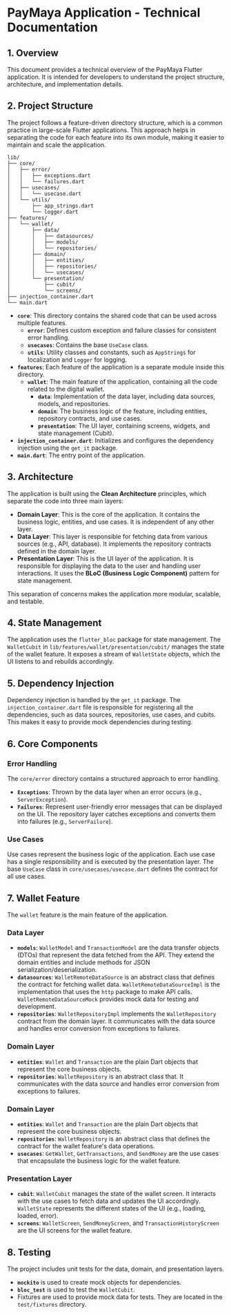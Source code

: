 # PayMaya Application - Technical Documentation

## 1. Overview

This document provides a technical overview of the PayMaya Flutter application. It is intended for developers to understand the project structure, architecture, and implementation details.

## 2. Project Structure

The project follows a feature-driven directory structure, which is a common practice in large-scale Flutter applications. This approach helps in separating the code for each feature into its own module, making it easier to maintain and scale the application.

```
lib/
├── core/
│   ├── error/
│   │   ├── exceptions.dart
│   │   └── failures.dart
│   ├── usecases/
│   │   └── usecase.dart
│   └── utils/
│       ├── app_strings.dart
│       └── logger.dart
├── features/
│   └── wallet/
│       ├── data/
│       │   ├── datasources/
│       │   ├── models/
│       │   └── repositories/
│       ├── domain/
│       │   ├── entities/
│       │   ├── repositories/
│       │   └── usecases/
│       └── presentation/
│           ├── cubit/
│           └── screens/
├── injection_container.dart
└── main.dart
```

- **`core`**: This directory contains the shared code that can be used across multiple features.
  - **`error`**: Defines custom exception and failure classes for consistent error handling.
  - **`usecases`**: Contains the base `UseCase` class.
  - **`utils`**: Utility classes and constants, such as `AppStrings` for localization and `Logger` for logging.
- **`features`**: Each feature of the application is a separate module inside this directory.
  - **`wallet`**: The main feature of the application, containing all the code related to the digital wallet.
    - **`data`**: Implementation of the data layer, including data sources, models, and repositories.
    - **`domain`**: The business logic of the feature, including entities, repository contracts, and use cases.
    - **`presentation`**: The UI layer, containing screens, widgets, and state management (Cubit).
- **`injection_container.dart`**: Initializes and configures the dependency injection using the `get_it` package.
- **`main.dart`**: The entry point of the application.

## 3. Architecture

The application is built using the **Clean Architecture** principles, which separate the code into three main layers:

- **Domain Layer**: This is the core of the application. It contains the business logic, entities, and use cases. It is independent of any other layer.
- **Data Layer**: This layer is responsible for fetching data from various sources (e.g., API, database). It implements the repository contracts defined in the domain layer.
- **Presentation Layer**: This is the UI layer of the application. It is responsible for displaying the data to the user and handling user interactions. It uses the **BLoC (Business Logic Component)** pattern for state management.

This separation of concerns makes the application more modular, scalable, and testable.

## 4. State Management

The application uses the `flutter_bloc` package for state management. The `WalletCubit` in `lib/features/wallet/presentation/cubit/` manages the state of the wallet feature. It exposes a stream of `WalletState` objects, which the UI listens to and rebuilds accordingly.

## 5. Dependency Injection

Dependency injection is handled by the `get_it` package. The `injection_container.dart` file is responsible for registering all the dependencies, such as data sources, repositories, use cases, and cubits. This makes it easy to provide mock dependencies during testing.

## 6. Core Components

### Error Handling

The `core/error` directory contains a structured approach to error handling.
- **`Exceptions`**: Thrown by the data layer when an error occurs (e.g., `ServerException`).
- **`Failures`**: Represent user-friendly error messages that can be displayed on the UI. The repository layer catches exceptions and converts them into failures (e.g., `ServerFailure`).

### Use Cases

Use cases represent the business logic of the application. Each use case has a single responsibility and is executed by the presentation layer. The base `UseCase` class in `core/usecases/usecase.dart` defines the contract for all use cases.

## 7. Wallet Feature

The `wallet` feature is the main feature of the application.

### Data Layer

- **`models`**: `WalletModel` and `TransactionModel` are the data transfer objects (DTOs) that represent the data fetched from the API. They extend the domain entities and include methods for JSON serialization/deserialization.
- **`datasources`**: `WalletRemoteDataSource` is an abstract class that defines the contract for fetching wallet data. `WalletRemoteDataSourceImpl` is the implementation that uses the `http` package to make API calls. `WalletRemoteDataSourceMock` provides mock data for testing and development.
- **`repositories`**: `WalletRepositoryImpl` implements the `WalletRepository` contract from the domain layer. It communicates with the data source and handles error conversion from exceptions to failures.

### Domain Layer

- **`entities`**: `Wallet` and `Transaction` are the plain Dart objects that represent the core business objects.
- **`repositories`**: `WalletRepository` is an abstract class that. It communicates with the data source and handles error conversion from exceptions to failures.

### Domain Layer

- **`entities`**: `Wallet` and `Transaction` are the plain Dart objects that represent the core business objects.
- **`repositories`**: `WalletRepository` is an abstract class that defines the contract for the wallet feature's data operations.
- **`usecases`**: `GetWallet`, `GetTransactions`, and `SendMoney` are the use cases that encapsulate the business logic for the wallet feature.

### Presentation Layer

- **`cubit`**: `WalletCubit` manages the state of the wallet screen. It interacts with the use cases to fetch data and updates the UI accordingly. `WalletState` represents the different states of the UI (e.g., loading, loaded, error).
- **`screens`**: `WalletScreen`, `SendMoneyScreen`, and `TransactionHistoryScreen` are the UI screens for the wallet feature.

## 8. Testing

The project includes unit tests for the data, domain, and presentation layers.
- **`mockito`** is used to create mock objects for dependencies.
- **`bloc_test`** is used to test the `WalletCubit`.
- Fixtures are used to provide mock data for tests. They are located in the `test/fixtures` directory.
